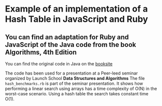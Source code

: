 Example of an implementation of a Hash Table in JavaScript and Ruby
==============
You can find an adaptation for Ruby and JavaScript of the Java code from the book  Algorithms, 4th Edition
--------------
You can find the original code in Java on the [booksite](https://algs4.cs.princeton.edu/home/)

The code has been used for a presentation at a Peer-leed seminar organized by Launch School **Data Structures and Algorithms**
The file `hash_benchmarks.rb` is part of the seminar presentation.
It shows how performing a linear search using arrays has a time complexity of O(N) in the worst-case scenario.
Using a hash table the search takes constant time O(1).

